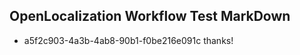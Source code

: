 ## OpenLocalization Workflow Test MarkDown
* a5f2c903-4a3b-4ab8-90b1-f0be216e091c thanks!

<!--HONumber=Jul16_HO2-->


